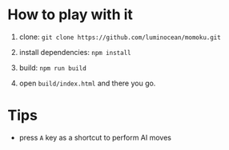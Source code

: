 # How to play with it

1. clone:
`git clone https://github.com/luminocean/momoku.git`

2. install dependencies:
`npm install`

3. build:
`npm run build`

4. open `build/index.html` and there you go.

# Tips

- press `A` key as a shortcut to perform AI moves